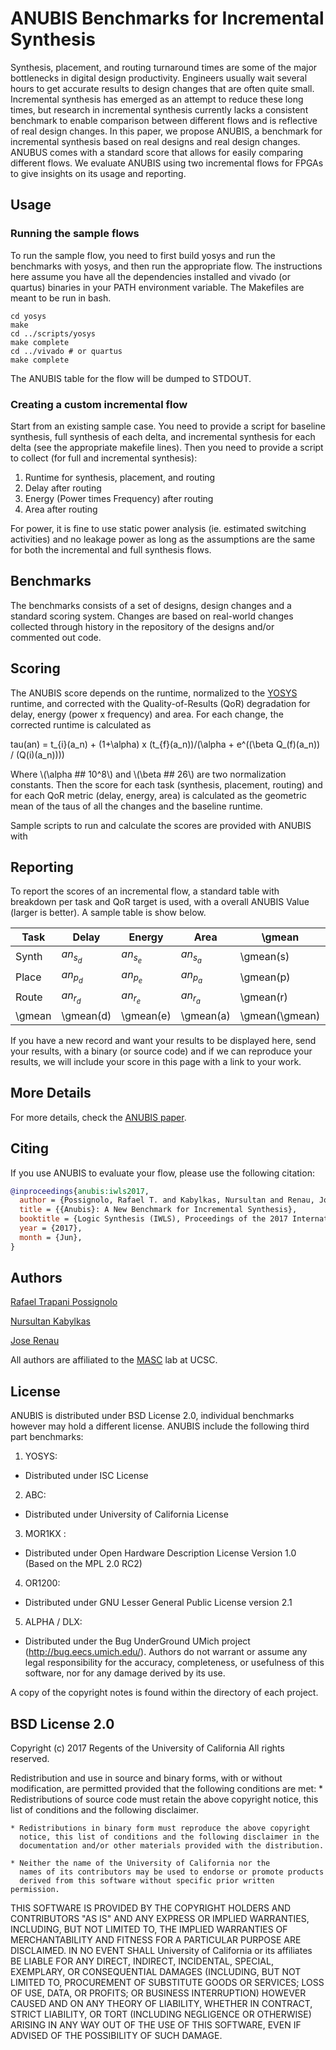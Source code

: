 
# ANUBIS Benchmarks for Incremental Synthesis #

Synthesis, placement, and routing turnaround times are some of the major
bottlenecks in digital design productivity. Engineers usually wait several
hours to get accurate results to design changes that are often quite small.
Incremental synthesis has emerged as an attempt to reduce these long times, but
research in incremental synthesis currently lacks a consistent benchmark to
enable comparison between different flows and is reflective of real design
changes.  In this paper, we propose ANUBIS, a benchmark for incremental synthesis
based on real designs and real design changes. ANUBUS comes with a standard score
that allows for easily comparing different flows. We evaluate ANUBIS using two
incremental flows for FPGAs to give insights on its usage and reporting.

## Usage ##

### Running the sample flows ###

To run the sample flow, you need to first build yosys and run the benchmarks
with yosys, and then run the appropriate flow. The instructions here assume you
have all the dependencies installed and vivado (or quartus) binaries in your
PATH environment variable. The Makefiles are meant to be run in bash.

```
cd yosys
make
cd ../scripts/yosys
make complete
cd ../vivado # or quartus
make complete
```

The ANUBIS table for the flow will be dumped to STDOUT.

### Creating a custom incremental flow ###

Start from an existing sample case. You need to provide a script for baseline
synthesis, full synthesis of each delta, and incremental synthesis for each
delta (see the appropriate makefile lines).
Then you need to provide a script to collect (for full and incremental
synthesis):

1. Runtime for synthesis, placement, and routing
2. Delay after routing
3. Energy (Power times Frequency) after routing
4. Area after routing

For power, it is fine to use static power analysis (ie. estimated switching
activities) and no leakage power as long as the assumptions are the same for
both the incremental and full synthesis flows.

## Benchmarks ##

The benchmarks consists of a set of designs, design changes and a standard
scoring system. Changes are based on real-world changes collected through
history in the repository of the designs and/or commented out code.

## Scoring ##

The ANUBIS score depends on the runtime, normalized to the
[YOSYS](www.clifford.at/yosys/) runtime, and corrected with the
Quality-of-Results (QoR) degradation for delay, energy (power x frequency) and
area.  For each change, the corrected runtime is calculated as

tau(an) = t_{i}(a_n) + (1+\alpha) x (t_{f}(a_n))/(\alpha + e^((\beta Q_(f)(a_n)) / (Q(i)(a_n))))


Where \\(\alpha ## 10^8\\) and \\(\beta ## 26\\) are two normalization constants.
Then the score for each task (synthesis, placement, routing) and for each QoR
metric (delay, energy, area) is calculated as the geometric mean of the taus of
all the changes and the baseline runtime.

Sample scripts to run and calculate the scores are provided with ANUBIS with

## Reporting ##

To report the scores of an incremental flow, a standard table with breakdown
per task and QoR target is used, with a overall ANUBIS Value (larger is
better). A sample table is show below.

| Task   | Delay     | Energy    | Area      | \gmean         | Full         |
| ------ | --------- | --------- | --------- | -------------- |--------------|
| Synth  | $an_s_d$  | $an_s_e$  | $an_s_a$  | \gmean(s)      | full(s)      |
| Place  | $an_p_d$  | $an_p_e$  | $an_p_a$  | \gmean(p)      | full(p)      |
| Route  | $an_r_d$  | $an_r_e$  | $an_r_a$  | \gmean(r)      | full(r)      |
| \gmean | \gmean(d) | \gmean(e) | \gmean(a) | \gmean(\gmean) | \gmean(full) |

If you have a new record and want your results to be displayed here, send your
results, with a binary (or source code) and if we can reproduce your results, we
will include your score in this page with a link to your work.

## More Details ##

For more details, check the [ANUBIS paper](https://users.soe.ucsc.edu/~rafaeltp/files/anubis-iwls2017.pdf).

## Citing ##

If you use ANUBIS to evaluate your flow, please use the following citation:

```bibtex
@inproceedings{anubis:iwls2017,
  author = {Possignolo, Rafael T. and Kabylkas, Nursultan and Renau, Jose},
  title = {{Anubis}: A New Benchmark for Incremental Synthesis},
  booktitle = {Logic Synthesis (IWLS), Proceedings of the 2017 International Workshop on},
  year = {2017},
  month = {Jun},
}
```

## Authors ##

[Rafael Trapani Possignolo](https://users.soe.ucsc.edu/~rafaeltp)

[Nursultan Kabylkas](https://users.soe.ucsc.edu/~nkabylka)

[Jose Renau](https://users.soe.ucsc.edu/~renau)

All authors are affiliated to the [MASC](https://masc.soe.ucsc.edu) lab at UCSC.

## License ##

ANUBIS is distributed under BSD License 2.0, individual benchmarks however may hold
a different license. ANUBIS include the following third part benchmarks:

1. YOSYS:
- Distributed under ISC License

2. ABC:
- Distributed under University of California License

3. MOR1KX :
- Distributed under Open Hardware Description License Version 1.0 (Based on the MPL 2.0 RC2)

4. OR1200:
- Distributed under GNU Lesser General Public License version 2.1

5. ALPHA / DLX:
- Distributed under the Bug UnderGround UMich project (http://bug.eecs.umich.edu/).
Authors do not warrant or assume any legal responsibility for the accuracy,
completeness, or usefulness of this software, nor for any damage derived by its
use.

A copy of the copyright notes is found within the directory of each project.

## BSD License 2.0 ##

Copyright (c) 2017 Regents of the University of California
All rights reserved.

Redistribution and use in source and binary forms, with or without
modification, are permitted provided that the following conditions are met:
    * Redistributions of source code must retain the above copyright
      notice, this list of conditions and the following disclaimer.

    * Redistributions in binary form must reproduce the above copyright
      notice, this list of conditions and the following disclaimer in the
      documentation and/or other materials provided with the distribution.

    * Neither the name of the University of California nor the
      names of its contributors may be used to endorse or promote products
      derived from this software without specific prior written permission.

THIS SOFTWARE IS PROVIDED BY THE COPYRIGHT HOLDERS AND CONTRIBUTORS "AS IS" AND
ANY EXPRESS OR IMPLIED WARRANTIES, INCLUDING, BUT NOT LIMITED TO, THE IMPLIED
WARRANTIES OF MERCHANTABILITY AND FITNESS FOR A PARTICULAR PURPOSE ARE
DISCLAIMED. IN NO EVENT SHALL University of California or its affiliates BE
LIABLE FOR ANY DIRECT, INDIRECT, INCIDENTAL, SPECIAL, EXEMPLARY, OR
CONSEQUENTIAL DAMAGES (INCLUDING, BUT NOT LIMITED TO, PROCUREMENT OF SUBSTITUTE
GOODS OR SERVICES; LOSS OF USE, DATA, OR PROFITS; OR BUSINESS INTERRUPTION)
HOWEVER CAUSED AND ON ANY THEORY OF LIABILITY, WHETHER IN CONTRACT, STRICT
LIABILITY, OR TORT (INCLUDING NEGLIGENCE OR OTHERWISE) ARISING IN ANY WAY OUT OF
THE USE OF THIS SOFTWARE, EVEN IF ADVISED OF THE POSSIBILITY OF SUCH DAMAGE.

